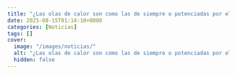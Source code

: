 ```yaml
---
title: "¿Las olas de calor son como las de siempre o potenciadas por el cambio climático? Esta IA te lo calcula"
date: 2025-08-15T01:14:10+0000
categories: [Noticias]
tags: []
cover:
  image: "/images/noticias/"
  alt: "¿Las olas de calor son como las de siempre o potenciadas por el cambio climático? Esta IA te lo calcula"
  hidden: false
---
```



